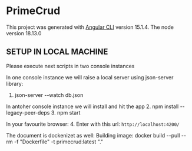 # PrimeCrud

This project was generated with [Angular CLI](https://github.com/angular/angular-cli) version 15.1.4.
The node version 18.13.0

## SETUP IN LOCAL MACHINE
Please execute next scripts in two console instances

In one console instance we will raise a local server using json-server library:
1. json-server --watch db.json


In antoher console instance we will install and hit the app
2. npm install --legacy-peer-deps
3. npm start

In your favourite browser:
4. Enter with this url: `http://localhost:4200/`


The document is dockenizet as well:
Building image: docker build --pull --rm -f "Dockerfile" -t primecrud:latest "." 
 

